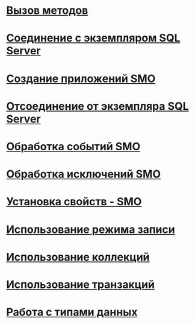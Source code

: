 # [Вызов методов](calling-methods.md)
# [Соединение с экземпляром SQL Server](connecting-to-an-instance-of-sql-server.md)
# [Создание приложений SMO](creating-smo-programs.md)
# [Отсоединение от экземпляра SQL Server](disconnecting-from-an-instance-of-sql-server.md)
# [Обработка событий SMO](handling-smo-events.md)
# [Обработка исключений SMO](handling-smo-exceptions.md)
# [Установка свойств - SMO](setting-properties-smo.md)
# [Использование режима записи](using-capture-mode.md)
# [Использование коллекций](using-collections.md)
# [Использование транзакций](using-transactions.md)
# [Работа с типами данных](working-with-data-types.md)
